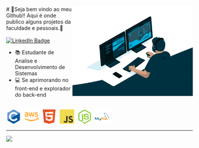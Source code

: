 <img src = "giphy.gif" width = "325px" align = "right">
# 👾Seja bem vindo ao meu Github!! Aqui é onde publico alguns projetos da faculdade e pessoais.👾 
<div id="badges">
  <a 
     target="_blank"
     href = "https://www.linkedin.com/in/adryan-andre-a2677a225/">
  <br>
    <img src="https://img.shields.io/badge/LinkedIn-blue?style=for-the-badge&logo=linkedin&logoColor=white" alt="LinkedIn Badge"/>
  </a>
</div>

- 📚 Estudante de Analise e Desenvolvimento de Sistemas
- 💻 Se aprimorando no front-end e explorador do back-end

<div>
<br>
  <img src="https://github.com/devicons/devicon/blob/master/icons/c/c-original.svg" title="C" alt="C" width="40" height="40"/>&nbsp;
  <img src="https://github.com/devicons/devicon/blob/master/icons/amazonwebservices/amazonwebservices-plain-wordmark.svg" title="AWS" alt="AWS" width="40" height="40"/>&nbsp;
  <img src="https://github.com/devicons/devicon/blob/master/icons/html5/html5-original.svg" title="HTML5" alt="HTML" width="40" height="40"/>&nbsp;
  <img src="https://github.com/devicons/devicon/blob/master/icons/javascript/javascript-original.svg" title="JavaScript" alt="JavaScript" width="40" height="40"/>&nbsp;
  <img src="https://github.com/devicons/devicon/blob/master/icons/nodejs/nodejs-original.svg" title="NodeJS" alt="NodeJS" widht="40" height="40"/>&nbsp;
  <img src="https://github.com/devicons/devicon/blob/master/icons/mysql/mysql-original-wordmark.svg" title="MySQL" alt"MySQL" widht="40" height="40"/>&nbsp;
</div>

---
<div align = "left">
<img height = "160em" src="https://github-readme-stats.vercel.app/api/top-langs/?username=adryanhy&show_icons=true&theme=bear&count_private=true";
<img height = "160em" src="https://github-readme-stats.vercel.app/api?username=adryanhy&show_icons=true&show_icons=true&theme=bear&count_private=true";
<div/>
